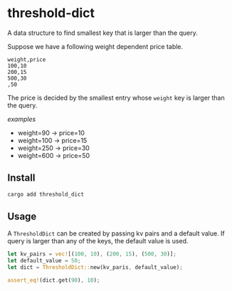 # threshold-dict
A data structure to find smallest key that is larger than the query.

Suppose we have a following weight dependent price table.

```
weight,price
100,10
200,15
500,30
,50
```

The price is decided by the smallest entry whose `weight` key is larger than the query. 

*examples*

- weight=90 -> price=10
- weight=100 -> price=15
- weight=250 -> price=30
- weight=600 -> price=50

## Install

```sh
cargo add threshold_dict
```

## Usage

A `ThresholdDict` can be created by passing kv pairs and a default value. If query is larger than any of the keys, the default value is used.

```rust
let kv_pairs = vec![(100, 10), (200, 15), (500, 30)];
let default_value = 50;
let dict = ThresholdDict::new(kv_paris, default_value);

assert_eq!(dict.get(90), 10);
```